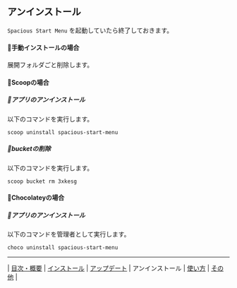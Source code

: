 ## アンインストール

`Spacious Start Menu` を起動していたら終了しておきます。

#### 💠手動インストールの場合

展開フォルダごと削除します。

#### 💠Scoopの場合

##### 🔹アプリのアンインストール

以下のコマンドを実行します。

```
scoop uninstall spacious-start-menu
```

##### 🔹bucketの削除

以下のコマンドを実行します。

```
scoop bucket rm 3xkesg
```

#### 💠Chocolateyの場合

##### 🔹アプリのアンインストール

以下のコマンドを管理者として実行します。

```
choco uninstall spacious-start-menu
```

---

| [目次・概要](index-ja.md) | [インストール](install-ja.md) | [アップデート](update-ja.md) | アンインストール | [使い方](usage-ja.md) | [その他](other-ja.md) |

